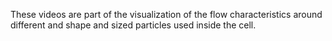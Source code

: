 These videos are part of the visualization of the flow characteristics around different and shape and sized particles 
used inside the cell.
